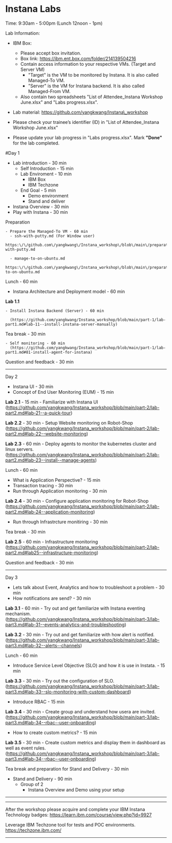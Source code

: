 # Instana Labs

Time: 9:30am - 5:00pm (Lunch 12noon - 1pm)

Lab Information:
  - IBM Box:
    - Please accept box invitation.
    - Box link: https://ibm.ent.box.com/folder/214139504216
    - Contain access information to your respective VMs. (Target and Server VM)
      - "Target" is the VM to be monitored by Instana. It is also called Managed-To VM.
      - "Server" is the VM for Instana backend. It is also called Managed-From VM.
    - Also contain two spreadsheets "List of Attendee\_Instana Workshop June.xlsx" and "Labs progress.xlsx".

  - Lab material: https://github.com/yangkwang/Instana\_workshop

  - Please check your trainee’s identifier (ID) in "List of Attendee\_Instana Workshop June.xlsx"

  - Please update your lab progress in "Labs progress.xlsx". Mark **"Done"** for the lab completed.


#Day 1
  - Lab introduction - 30 min
    - Self Introduction - 15 min
    - Lab Enviroment - 10 min
      - IBM Box
      - IBM Techzone
    - End Goal - 5 min
      - Demo environment
      - Stand and deliver
  - Instana Overview - 30 min
  - Play with Instana - 30 min

  Preparation

    - Prepare the Managed-To VM - 60 min
      - ssh-with-putty.md (For Window user) 
        https:\/\/github.com\/yangkwang\/Instana_workshop\/blob\/main\/preparation\/ssh-with-putty.md

      - manage-to-on-ubuntu.md 
        https:\/\/github.com\/yangkwang\/Instana_workshop\/blob\/main\/preparation\/manage-to-on-ubuntu.md

  Lunch - 60 min

  - Instana Architecture and Deployment model - 60 min

  **Lab 1.1**

    - Install Instana Backend (Server) - 60 min

      (https://github.com/yangkwang/Instana_workshop/blob/main/part-1/lab-part1.md#lab-11--install-instana-server-manually) 

  Tea break - 30 min

    - Self monitoring - 60 min
      (https://github.com/yangkwang/Instana_workshop/blob/main/part-1/lab-part1.md#81-install-agent-for-instana)

  Question and feedback - 30 min

-------------------------------------------------------------
Day 2
  - Instana UI - 30 min
  - Concept of End User Monitoring (EUM) - 15 min

  **Lab 2.1** - 15 min
    - Familiarize with Instana UI
      (https://github.com/yangkwang/Instana_workshop/blob/main/part-2/lab-part2.md#lab-21--a-quick-tour)

  **Lab 2.2** - 30 min
    - Setup Website monitoring on Robot-Shop
      (https://github.com/yangkwang/Instana_workshop/blob/main/part-2/lab-part2.md#lab-22--website-monitoring)

  **Lab 2.3** - 60 min
    - Deploy agents to monitor the kubernetes cluster and linux servers.
      (https://github.com/yangkwang/Instana_workshop/blob/main/part-2/lab-part2.md#lab-23--install--manage-agents)

  Lunch - 60 min

  - What is Application Perspective? - 15 min
  - Transaction tracing - 30 min
  - Run through Application monitoring - 30 min
  
  **Lab 2.4** - 30 min
    - Configure application monitoring for Robot-Shop
      (https://github.com/yangkwang/Instana_workshop/blob/main/part-2/lab-part2.md#lab-24--application-monitoring)

  - Run through Infrastrcture monitiring - 30 min

  Tea break - 30 min

  **Lab 2.5** - 60 min
    - Infrastructure monitoring
      (https://github.com/yangkwang/Instana_workshop/blob/main/part-2/lab-part2.md#lab25--infrastructure-monitoring)

  Question and feedback - 30 min

-----------------------------------------------------------------------------
Day 3

  - Lets talk about Event, Analytics and how to troubleshoot a problem - 30 min
  - How notifications are send? - 30 min

  **Lab 3.1** - 60 min
    - Try out and get familiarize with Instana eventing mechanism.
      (https://github.com/yangkwang/Instana_workshop/blob/main/part-3/lab-part3.md#lab-31--events-analytics-and-troubleshooting)

  **Lab 3.2** - 30 min
    - Try out and get familiarize with how alert is notified.
      (https://github.com/yangkwang/Instana_workshop/blob/main/part-3/lab-part3.md#lab-32--alerts--channels)

  Lunch - 60 min

  - Introduce Service Level Objective (SLO) and how it is use in Instata. - 15 min

  **Lab 3.3** - 30 min
    - Try out the configuration of SLO. 
      (https://github.com/yangkwang/Instana_workshop/blob/main/part-3/lab-part3.md#lab-33--slo-monitoring-with-custom-dashboard)

  - Introduce RBAC - 15 min
  
  **Lab 3.4** - 30 min
    - Create group and understand how usera are invited.
      (https://github.com/yangkwang/Instana_workshop/blob/main/part-3/lab-part3.md#lab-34--rbac--user-onboarding)

  - How to create custom metrics? - 15 min

  **Lab 3.5** - 30 min
    - Create custom metrics and display them in dashboard as well as event rules.
      (https://github.com/yangkwang/Instana_workshop/blob/main/part-3/lab-part3.md#lab-34--rbac--user-onboarding)

  Tea break and preparation for Stand and Delivery - 30 min

  - Stand and Delivery - 90 min
    - Group of 2
      - Instana Overview and Demo using your setup

----------------------------
----------------------------

After the workshop please acquire and complete your IBM Instana Technology badges:
https://learn.ibm.com/course/view.php?id=9927

Leverage IBM Techzone tool for tests and POC environments.
https://techzone.ibm.com/ 

----------------------------------

